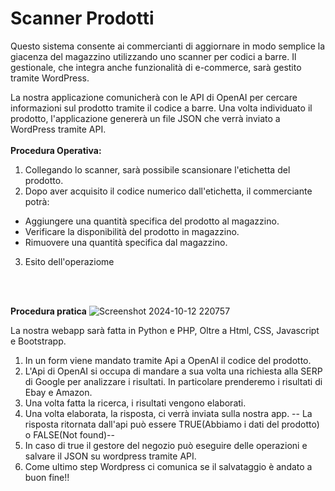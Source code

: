 <h1>Scanner Prodotti</h1>

Questo sistema consente ai commercianti di aggiornare in modo semplice la giacenza del magazzino utilizzando uno scanner per codici a barre. Il gestionale, che integra anche funzionalità di e-commerce, sarà gestito tramite WordPress.


La nostra applicazione comunicherà con le API di OpenAI per cercare informazioni sul prodotto tramite il codice a barre. Una volta individuato il prodotto, l'applicazione genererà un file JSON che verrà inviato a WordPress tramite API.
<br>
<br>
<b>Procedura Operativa:</b>
1) Collegando lo scanner, sarà possibile scansionare l'etichetta del prodotto.
2) Dopo aver acquisito il codice numerico dall'etichetta, il commerciante potrà:
- Aggiungere una quantità specifica del prodotto al magazzino.
- Verificare la disponibilità del prodotto in magazzino.
- Rimuovere una quantità specifica dal magazzino.
3) Esito dell'operaziome
<br>
<br>

<b>Procedura pratica</b>
![Screenshot 2024-10-12 220757](https://github.com/user-attachments/assets/0fba9d12-3cf0-4df9-9bc2-b4ed94ea5ed9)

La nostra webapp sarà fatta in Python e PHP, Oltre a Html, CSS, Javascript e Bootstrapp.
1) In un form viene mandato tramite Api a OpenAI il codice del prodotto.
2) L'Api di OpenAI si occupa di mandare a sua volta una richiesta alla SERP di Google per analizzare i risultati. In particolare prenderemo i risultati di Ebay e Amazon.
3) Una volta fatta la ricerca, i risultati vengono elaborati.
4) Una volta elaborata, la risposta, ci verrà inviata sulla nostra app.
-- La risposta ritornata dall'api può essere TRUE(Abbiamo i dati del prodotto) o FALSE(Not found)--
5) In caso di true il gestore del negozio può eseguire delle operazioni e salvare il JSON su wordpress tramite API.
6) Come ultimo step Wordpress ci comunica se il salvataggio è andato a buon fine!!
